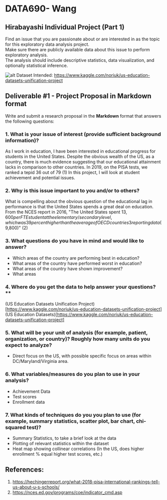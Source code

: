 # DATA690- Wang
## Hirabayashi Individual Project  (Part 1)
Find an issue that you are passionate about or are interested in as the topic for this exploratory data analysis project.  
Make sure there are publicly available data about this issue to perform exploratory analysis.  
The analysis should include descriptive statistics, data visualization, and optionally statistical inference.  

![alt](/wp.png "Title")
Dataset Intended: https://www.kaggle.com/noriuk/us-education-datasets-unification-project



## Deliverable #1 - Project Proposal in Markdown format

Write and submit a research proposal in the **Markdown** format that answers the following questions:



### 1. What is your issue of interest (provide sufficient background information)?
As I work in education, I have been interested in educational progress for students in the United States. 
Despite the obvious wealth of the US, as a country, there is much evidence suggesting that our educational attainment lacks in comparison to other countries.
In 2019, on the PISA tests, we ranked a tepid 36 out of 79 (1)
In this project, I will look at student achievement and potential issues. 

### 2. Why is this issue important to you and/or to others?  
What is compelling about the obvious question of the educational lag in performance is that the United States spends a great deal on education. From the NCES report in 2016, "The United States spent $13,600 per FTE student at the elementary/secondary level, which was 39 percent higher than the average of OECD countries3 reporting data ($9,800)" (2)

### 3. What questions do you have in mind and would like to answer? 
- Which areas of the country are performing best in education?
- What areas of the country have performed worst in education?
- What areas of the country have shown improvement?
- What areas  

### 4. Where do you get the data to help answer your questions?**  
(US Education Datasets Unification Project)[https://www.kaggle.com/noriuk/us-education-datasets-unification-project]
(US Education Datasets)[https://www.kaggle.com/noriuk/us-education-datasets-unification-project]
### 5. What will be your unit of analysis (for example, patient, organization, or country)? Roughly how many units do you expect to analyze? 
- Direct focus on the US, with possible specific focus on areas within DC/Maryland/Virginia area. 

### 6. What variables/measures do you plan to use in your analysis?
- Achievement Data
- Test scores
- Enrollment data

### 7. What kinds of techniques do you you plan to use (for example, summary statistics, scatter plot, bar chart, chi-squared test)?  
- Summary Statistics, to take a brief look at the data
- Plotting of relevant statistics within the dataset
- Heat map showing collinear correlations (In the US, does higher enrollment % equal higher test scores, etc.)


## References:
1. https://hechingerreport.org/what-2018-pisa-international-rankings-tell-us-about-u-s-schools/  
2. https://nces.ed.gov/programs/coe/indicator_cmd.asp
